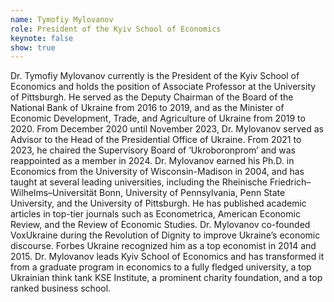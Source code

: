 ```yaml
---
name: Tymofiy Mylovanov
role: President of the Kyiv School of Economics
keynote: false
show: true
---
```


Dr. Tymofiy Mylovanov currently is the President of the Kyiv School of Economics and holds the position of Associate Professor at the University of Pittsburgh. He served as the Deputy Chairman of the Board of the National Bank of Ukraine from 2016 to 2019, and as the Minister of Economic Development, Trade, and Agriculture of Ukraine from 2019 to 2020. From December 2020 until November 2023, Dr. Mylovanov served as Advisor to the Head of the Presidential Office of Ukraine. From 2021 to 2023, he chaired the Supervisory Board of ‘Ukroboronprom’ and was reappointed as a member in 2024. Dr. Mylovanov earned his Ph.D. in Economics from the University of Wisconsin-Madison in 2004, and has taught at several leading universities, including the Rheinische Friedrich–Wilhelms–Universität Bonn, University of Pennsylvania, Penn State University, and the University of Pittsburgh. He has published academic articles in top-tier journals such as Econometrica, American Economic Review, and the Review of Economic Studies. Dr. Mylovanov co-founded VoxUkraine during the Revolution of Dignity to improve Ukraine’s economic discourse. Forbes Ukraine recognized him as a top economist in 2014 and 2015. Dr. Mylovanov leads Kyiv School of Economics and has transformed it from a graduate program in economics to a fully fledged university, a top Ukrainian think tank KSE Institute, a prominent charity foundation, and a top ranked business school.